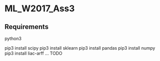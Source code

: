 # ML_W2017_Ass3

## Requirements
python3

pip3 install scipy
pip3 install sklearn
pip3 install pandas
pip3 install numpy
pip3 install liac-arff
... TODO
